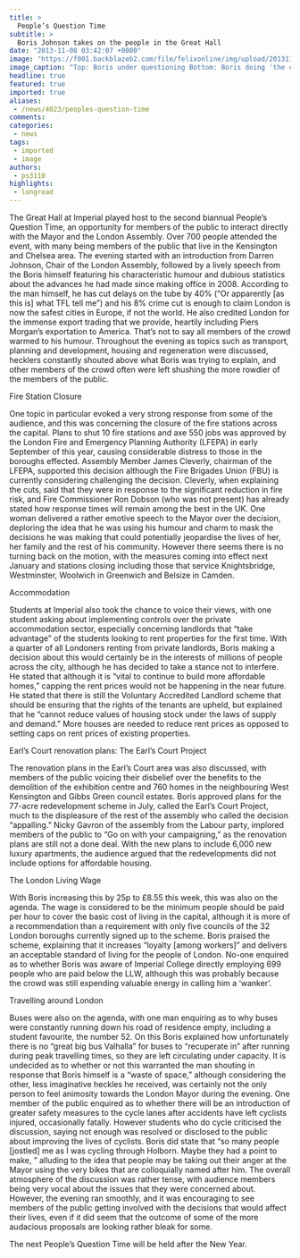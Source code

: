 ```yaml
---
title: >
  People’s Question Time
subtitle: >
  Boris Johnson takes on the people in the Great Hall
date: "2013-11-08 03:42:07 +0000"
image: "https://f001.backblazeb2.com/file/felixonline/img/upload/201311080913-felix-screen-shot-2013-11-08-at-09.13.11.png"
image_caption: "Top: Boris under questioning Bottom: Boris doing 'the creep'"
headline: true
featured: true
imported: true
aliases:
 - /news/4023/peoples-question-time
comments:
categories:
 - news
tags:
 - imported
 - image
authors:
 - ps3110
highlights:
 - longread
---
```


The Great Hall at Imperial played host to the second biannual People’s Question Time, an opportunity for members of the public to interact directly with the Mayor and the London Assembly. Over 700 people attended the event, with many being members of the public that live in the Kensington and Chelsea area.
 The evening started with an introduction from Darren Johnson, Chair of the London Assembly, followed by a lively speech from the Boris himself featuring his characteristic humour and dubious statistics about the advances he had made since making office in 2008.
 According to the man himself, he has cut delays on the tube by 40% (“Or apparently [as this is] what TFL tell me”) and his 8% crime cut is enough to claim London is now the safest cities in Europe, if not the world. He also credited London for the immense export trading that we provide, heartily including Piers Morgan’s exportation to America.
 That’s not to say all members of the crowd warmed to his humour. Throughout the evening as topics such as transport, planning and development, housing and regeneration were discussed, hecklers constantly shouted above what Boris was trying to explain, and other members of the crowd often were left shushing the more rowdier of the members of the public.

Fire Station Closure

One topic in particular evoked a very strong response from some of the audience, and this was concerning the closure of the fire stations across the capital. Plans to shut 10 fire stations and axe 550 jobs was approved by the London Fire and Emergency Planning Authority (LFEPA) in early September of this year, causing considerable distress to those in the boroughs effected.
 Assembly Member James Cleverly, chairman of the LFEPA, supported this decision although the Fire Brigades Union (FBU) is currently considering challenging the decision. Cleverly, when explaining the cuts, said that they were in response to the significant reduction in fire risk, and Fire Commissioner Ron Dobson (who was not present) has already stated how response times will remain among the best in the UK.
 One woman delivered a rather emotive speech to the Mayor over the decision, deploring the idea that he was using his humour and charm to mask the decisions he was making that could potentially jeopardise the lives of her, her family and the rest of his community. However there seems there is no turning back on the motion, with the measures coming into effect next January and stations closing including those that service Knightsbridge, Westminster, Woolwich in Greenwich and Belsize in Camden.

Accommodation

Students at Imperial also took the chance to voice their views, with one student asking about implementing controls over the private accommodation sector, especially concerning landlords that “take advantage” of the students looking to rent properties for the first time.
 With a quarter of all Londoners renting from private landlords, Boris making a decision about this would certainly be in the interests of millions of people across the city, although he has decided to take a stance not to interfere.
 He stated that although it is “vital to continue to build more affordable homes,” capping the rent prices would not be happening in the near future. He stated that there is still the Voluntary Accredited Landlord scheme that should be ensuring that the rights of the tenants are upheld, but explained that he “cannot reduce values of housing stock under the laws of supply and demand.” More houses are needed to reduce rent prices as opposed to setting caps on rent prices of existing properties.

Earl’s Court renovation plans: The Earl’s Court Project

The renovation plans in the Earl’s Court area was also discussed, with members of the public voicing their disbelief over the benefits to the demolition of the exhibition centre and 760 homes in the neighbouring West Kensington and Gibbs Green council estates. Boris approved plans for the 77-acre redevelopment scheme in July, called the Earl’s Court Project, much to the displeasure of the rest of the assembly who called the decision “appalling.”
 Nicky Gavron of the assembly from the Labour party, implored members of the public to “Go on with your campaigning,” as the renovation plans are still not a done deal. With the new plans to include 6,000 new luxury apartments, the audience argued that the redevelopments did not include options for affordable housing.

The London Living Wage

With Boris increasing this by 25p to £8.55 this week, this was also on the agenda. The wage is considered to be the minimum people should be paid per hour to cover the basic cost of living in the capital, although it is more of a recommendation than a requirement with only five councils of the 32 London boroughs currently signed up to the scheme.
 Boris praised the scheme, explaining that it increases “loyalty [among workers]” and delivers an acceptable standard of living for the people of London. No-one enquired as to whether Boris was aware of Imperial College directly employing 699 people who are paid below the LLW, although this was probably because the crowd was still expending valuable energy in calling him a ‘wanker’.

Travelling around London

Buses were also on the agenda, with one man enquiring as to why buses were constantly running down his road of residence empty, including a student favourite, the number 52. On this Boris explained how unfortunately there is no “great big bus Valhalla” for buses to “recuperate in” after running during peak travelling times, so they are left circulating under capacity.
 It is undecided as to whether or not this warranted the man shouting in response that Boris himself is a “waste of space,” although considering the other, less imaginative heckles he received, was certainly not the only person to feel animosity towards the London Mayor during the evening.
 One member of the public enquired as to whether there will be an introduction of greater safety measures to the cycle lanes after accidents have left cyclists injured, occasionally fatally. However students who do cycle criticised the discussion, saying not enough was resolved or disclosed to the public about improving the lives of cyclists.
 Boris did state that “so many people [jostled] me as I was cycling through Holborn. Maybe they had a point to make, ” alluding to the idea that people may be taking out their anger at the Mayor using the very bikes that are colloquially named after him.
 The overall atmosphere of the discussion was rather tense, with audience members being very vocal about the issues that they were concerned about. However, the evening ran smoothly, and it was encouraging to see members of the public getting involved with the decisions that would affect their lives, even if it did seem that the outcome of some of the more audacious proposals are looking rather bleak for some.

The next People’s Question Time will be held after the New Year.
